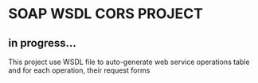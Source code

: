 <h1>SOAP WSDL CORS PROJECT</h1>

<h2>in progress...</h2>

<p>This project use WSDL file to auto-generate web service operations table and for each operation, their request forms</p>

